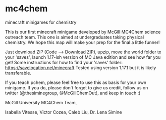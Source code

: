 # mc4chem
minecraft minigames for chemistry

This is our first minecraft minigame developed by McGill MC4Chem science outreach team. This one is aimed at undergraduates taking physical chemistry.
We hope this map will make your prep for the final a little funner!

Just download ZIP (Code --> Download ZIP), upzip, move the world folder to your 'saves', launch 1.17-ish version of MC Java edition and see how far you get!
Some instructions for how to find your 'saves' folder: https://savelocation.net/minecraft 
Tested using version 1.17.1 but it is likely transferable. 

If you teach pchem, please feel free to use this as basis for your own minigame. 
If you do, please don't forget to give us credit, follow us on twitter (@thesiminegroup, @McGillChemOut), and keep in touch :) 

McGill University MC4Chem Team,

Isabella Vitesse, Victor Cozea, Caleb Liu, Dr. Lena Simine
